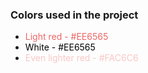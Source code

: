 <h3> Colors used in the project</h3>


- <span style="color: #EE6565">Light red - #EE6565</span>
- <span style="color: black">White - #EE6565</span>
- <span style="color: #FAC6C6">Even lighter red - #FAC6C6</span>

